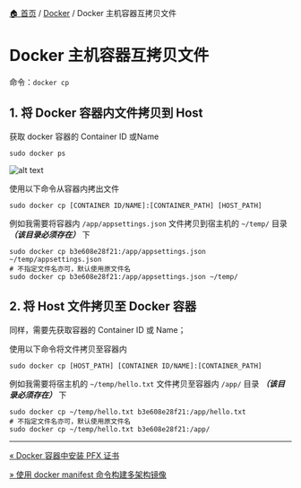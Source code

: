 [🏠 首页](../_index.md) / [Docker](_index.md) / Docker 主机容器互拷贝文件

# Docker 主机容器互拷贝文件

命令：`docker cp`

## 1. 将 Docker 容器内文件拷贝到 Host

 获取 docker 容器的 Container ID 或Name

```shell
sudo docker ps
```

![alt text](https://images.poneding.com/2025/03/202503112120377.png)

使用以下命令从容器内拷出文件

```shell
sudo docker cp [CONTAINER ID/NAME]:[CONTAINER_PATH] [HOST_PATH]
```

例如我需要将容器内 `/app/appsettings.json` 文件拷贝到宿主机的 `~/temp/` 目录 ***（该目录必须存在）*** 下

```shell
sudo docker cp b3e608e28f21:/app/appsettings.json ~/temp/appsettings.json
# 不指定文件名亦可，默认使用原文件名
sudo docker cp b3e608e28f21:/app/appsettings.json ~/temp/
```

## 2. 将 Host 文件拷贝至 Docker 容器

同样，需要先获取容器的 Container ID 或 Name；

使用以下命令将文件拷贝至容器内

```shell
sudo docker cp [HOST_PATH] [CONTAINER ID/NAME]:[CONTAINER_PATH]
```

例如我需要将宿主机的 `~/temp/hello.txt` 文件拷贝至容器内 `/app/` 目录 ***（该目录必须存在）*** 下

```shell
sudo docker cp ~/temp/hello.txt b3e608e28f21:/app/hello.txt 
# 不指定文件名亦可，默认使用原文件名
sudo docker cp ~/temp/hello.txt b3e608e28f21:/app/
```

---
[« Docker 容器中安装 PFX 证书](docker-container-install-pfx-cert.md)

[» 使用 docker manifest 命令构建多架构镜像](docker-manifest-build-cross-arch-image.md)
